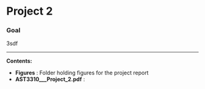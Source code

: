 # Project 2

### Goal
3sdf

---

**Contents:**
- **Figures** : Folder holding figures for the project report
- **AST3310___Project_2.pdf** : 
